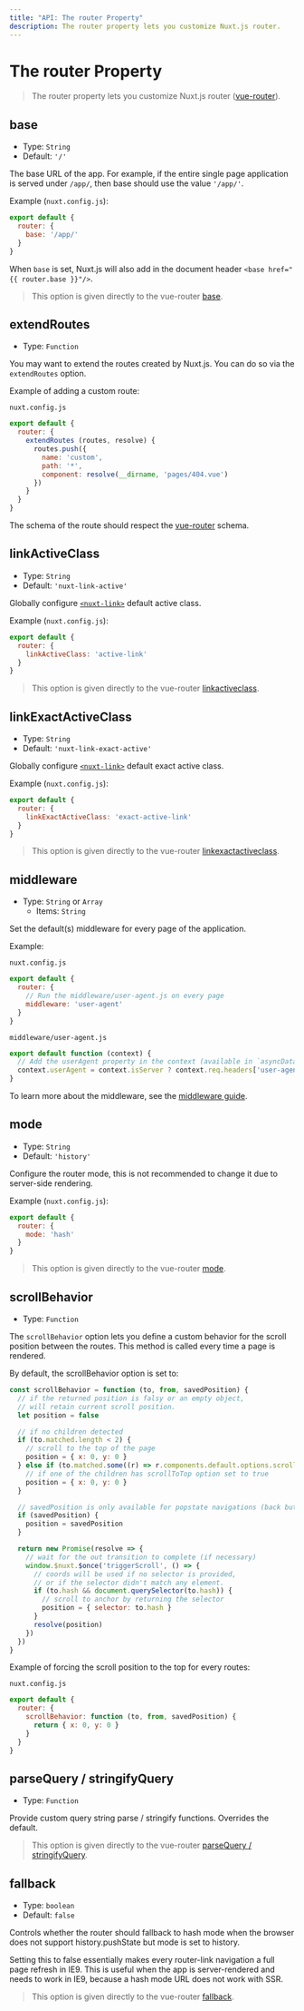 ```yaml
---
title: "API: The router Property"
description: The router property lets you customize Nuxt.js router.
---
```


# The router Property

> The router property lets you customize Nuxt.js router ([vue-router](https://router.vuejs.org/en/)).

## base

- Type: `String`
- Default: `'/'`

The base URL of the app. For example, if the entire single page application is served under `/app/`, then base should use the value `'/app/'`.

Example (`nuxt.config.js`):
```js
export default {
  router: {
    base: '/app/'
  }
}
```

<div class="Alert Alert-blue">

When `base` is set, Nuxt.js will also add in the document header `<base href="{{ router.base }}"/>`.

</div>

> This option is given directly to the vue-router [base](https://router.vuejs.org/api/#base).

## extendRoutes

- Type: `Function`

You may want to extend the routes created by Nuxt.js. You can do so via the `extendRoutes` option.

Example of adding a custom route:

`nuxt.config.js`
```js
export default {
  router: {
    extendRoutes (routes, resolve) {
      routes.push({
        name: 'custom',
        path: '*',
        component: resolve(__dirname, 'pages/404.vue')
      })
    }
  }
}
```

The schema of the route should respect the [vue-router](https://router.vuejs.org/en/) schema.

## linkActiveClass

- Type: `String`
- Default: `'nuxt-link-active'`

Globally configure [`<nuxt-link>`](/api/components-nuxt-link) default active class.

Example (`nuxt.config.js`):
```js
export default {
  router: {
    linkActiveClass: 'active-link'
  }
}
```

> This option is given directly to the vue-router [linkactiveclass](https://router.vuejs.org/api/#linkactiveclass).

## linkExactActiveClass

- Type: `String`
- Default: `'nuxt-link-exact-active'`

Globally configure [`<nuxt-link>`](/api/components-nuxt-link) default exact active class.

Example (`nuxt.config.js`):
```js
export default {
  router: {
    linkExactActiveClass: 'exact-active-link'
  }
}
```

> This option is given directly to the vue-router [linkexactactiveclass](https://router.vuejs.org/api/#linkexactactiveclass).

## middleware

- Type: `String` or `Array`
  - Items: `String`

Set the default(s) middleware for every page of the application.

Example:

`nuxt.config.js`
```js
export default {
  router: {
    // Run the middleware/user-agent.js on every page
    middleware: 'user-agent'
  }
}
```

`middleware/user-agent.js`
```js
export default function (context) {
  // Add the userAgent property in the context (available in `asyncData` and `fetch`)
  context.userAgent = context.isServer ? context.req.headers['user-agent'] : navigator.userAgent
}
```

To learn more about the middleware, see the [middleware guide](/guide/routing#middleware).

## mode

- Type: `String`
- Default: `'history'`

Configure the router mode, this is not recommended to change it due to server-side rendering.

Example (`nuxt.config.js`):
```js
export default {
  router: {
    mode: 'hash'
  }
}
```

> This option is given directly to the vue-router [mode](https://router.vuejs.org/api/#mode).

## scrollBehavior

- Type: `Function`

The `scrollBehavior` option lets you define a custom behavior for the scroll position between the routes. This method is called every time a page is rendered.

By default, the scrollBehavior option is set to:

```js
const scrollBehavior = function (to, from, savedPosition) {
  // if the returned position is falsy or an empty object,
  // will retain current scroll position.
  let position = false

  // if no children detected
  if (to.matched.length < 2) {
    // scroll to the top of the page
    position = { x: 0, y: 0 }
  } else if (to.matched.some((r) => r.components.default.options.scrollToTop)) {
    // if one of the children has scrollToTop option set to true
    position = { x: 0, y: 0 }
  }

  // savedPosition is only available for popstate navigations (back button)
  if (savedPosition) {
    position = savedPosition
  }

  return new Promise(resolve => {
    // wait for the out transition to complete (if necessary)
    window.$nuxt.$once('triggerScroll', () => {
      // coords will be used if no selector is provided,
      // or if the selector didn't match any element.
      if (to.hash && document.querySelector(to.hash)) {
        // scroll to anchor by returning the selector
        position = { selector: to.hash }
      }
      resolve(position)
    })
  })
}
```

Example of forcing the scroll position to the top for every routes:

`nuxt.config.js`
```js
export default {
  router: {
    scrollBehavior: function (to, from, savedPosition) {
      return { x: 0, y: 0 }
    }
  }
}
```

## parseQuery / stringifyQuery

- Type: `Function`

Provide custom query string parse / stringify functions. Overrides the default.

> This option is given directly to the vue-router [parseQuery / stringifyQuery](https://router.vuejs.org/api/#parsequery-stringifyquery).

## fallback

- Type: `boolean`
- Default: `false`

Controls whether the router should fallback to hash mode when the browser does not support history.pushState but mode is set to history.

Setting this to false essentially makes every router-link navigation a full page refresh in IE9. This is useful when the app is server-rendered and needs to work in IE9, because a hash mode URL does not work with SSR.

> This option is given directly to the vue-router [fallback](https://router.vuejs.org/api/#fallback).
